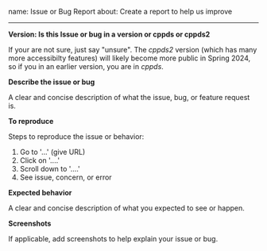 name: Issue or Bug Report
about: Create a report to help us improve

---

**Version: Is this Issue or bug in a version or cppds or cppds2**

If your are not sure, just say "unsure". The *cppds2* version (which has many more accessibilty features) will likely become more public in Spring 2024, so if you in an earlier version, you are in *cppds*.

**Describe the issue or bug**

A clear and concise description of what the issue, bug, or feature request is.

**To reproduce**

Steps to reproduce the issue or behavior:
1. Go to '...' (give URL)
2. Click on '....'
3. Scroll down to '....'
4. See issue, concern, or error

**Expected behavior**

A clear and concise description of what you expected to see or happen.

**Screenshots**

If applicable, add screenshots to help explain your issue or bug.
